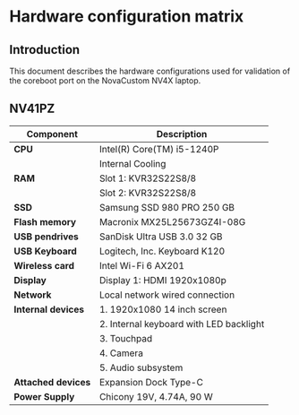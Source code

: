 # Hardware configuration matrix

## Introduction

This document describes the hardware configurations used for validation of the
coreboot port on the NovaCustom NV4X laptop.

## NV41PZ

| Component                      | Description                                      |
|--------------------------------|--------------------------------------------------|
| **CPU**                        | Intel(R) Core(TM) i5-1240P                       |
|                                | Internal Cooling                                 |
| **RAM**                        | Slot 1: KVR32S22S8/8                             |
|                                | Slot 2: KVR32S22S8/8                             |
| **SSD**                        | Samsung SSD 980 PRO 250 GB                       |
| **Flash memory**               | Macronix MX25L25673GZ4I-08G                      |
| **USB pendrives**              | SanDisk Ultra USB 3.0 32 GB                      |
| **USB Keyboard**               | Logitech, Inc. Keyboard K120                     |
| **Wireless card**              | Intel Wi-Fi 6 AX201                              |
| **Display**                    | Display 1: HDMI 1920x1080p                       |
| **Network**                    | Local network wired connection                   |
| **Internal devices**           | 1. 1920x1080 14 inch screen                      |
|                                | 2. Internal keyboard with LED backlight          |
|                                | 3. Touchpad                                      |
|                                | 4. Camera                                        |
|                                | 5. Audio subsystem                               |
| **Attached devices**           | Expansion Dock Type-C                            |
| **Power Supply**               | Chicony 19V, 4.74A, 90 W                         |
